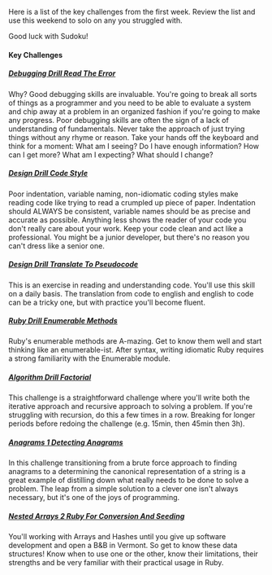 Here is a list of the key challenges from the first week.  Review the list and use this weekend to solo on any you struggled with.

Good luck with Sudoku!

#### Key Challenges

##### [Debugging Drill Read The Error](../../../../debugging-drill-read-the-error-challenge)

Why? Good debugging skills are invaluable. You're going to break all sorts of things as a programmer and you need to be able to evaluate a system and chip away at a problem in an organized fashion if you're going to make any progress. Poor debugging skills are often the sign of a lack of understanding of fundamentals. Never take the approach of just trying things without any rhyme or reason. Take your hands off the keyboard and think for a moment: What am I seeing? Do I have enough information? How can I get more? What am I expecting? What should I change?

##### [Design Drill Code Style](../../../../design-drill-code-style-challenge)

Poor indentation, variable naming, non-idiomatic coding styles make reading code like trying to read a crumpled up piece of paper. Indentation should ALWAYS be consistent, variable names should be as precise and accurate as possible. Anything less shows the reader of your code you don't really care about your work. Keep your code clean and act like a professional. You might be a junior developer, but there's no reason you can't dress like a senior one.

##### [Design Drill Translate To Pseudocode](../../../../design-drill-translate-to-pseudocode-challenge)

This is an exercise in reading and understanding code. You'll use this skill on a daily basis. The translation from code to english and english to code can be a tricky one, but with practice you'll become fluent.

##### [Ruby Drill Enumerable Methods](../../../../ruby-drill-enumerable-methods-challenge)

Ruby's enumerable methods are A-mazing. Get to know them well and start thinking like an enumerable-ist. After syntax, writing idiomatic Ruby requires a strong familiarity with the Enumerable module.

##### [Algorithm Drill Factorial](../../../../algorithm-drill-factorial-challenge)

This challenge is a straightforward challenge where you'll write both the iterative approach and recursive approach to solving a problem. If you're struggling with recursion, do this a few times in a row. Breaking for longer periods before redoing the challenge (e.g. 15min, then 45min then 3h).

##### [Anagrams 1 Detecting Anagrams](../../../../anagrams-1-detecting-anagrams-challenge)

In this challenge transitioning from a brute force approach to finding anagrams to a determining the canonical representation of a string is a great example of distilling down what really needs to be done to solve a problem. The leap from a simple solution to a clever one isn't always necessary, but it's one of the joys of programming.

##### [Nested Arrays 2 Ruby For Conversion And Seeding](../../../../nested-arrays-2-ruby-for-conversion-and-seeding-challenge)

You'll working with Arrays and Hashes until you give up software development and open a B&B in Vermont. So get to know these data structures! Know when to use one or the other, know their limitations, their strengths and be very familiar with their practical usage in Ruby.

